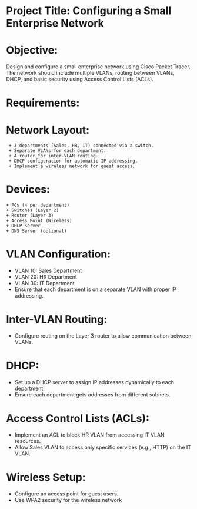 # Project Title: Configuring a Small Enterprise Network

# Objective:
Design and configure a small enterprise network using Cisco Packet Tracer. The network should include multiple VLANs, routing between VLANs, DHCP, and basic security using Access Control Lists (ACLs).

# Requirements:
 # Network Layout:
     + 3 departments (Sales, HR, IT) connected via a switch.
     + Separate VLANs for each department.
     + A router for inter-VLAN routing.
     + DHCP configuration for automatic IP addressing.
     + Implement a wireless network for guest access.
 # Devices:
    + PCs (4 per department)
    + Switches (Layer 2)
    + Router (Layer 3)
    + Access Point (Wireless)
    + DHCP Server
    + DNS Server (optional)
 # VLAN Configuration:
   + VLAN 10: Sales Department
   + VLAN 20: HR Department
   + VLAN 30: IT Department
   + Ensure that each department is on a separate VLAN with proper IP addressing.
 # Inter-VLAN Routing:
  + Configure routing on the Layer 3 router to allow communication between VLANs.
 # DHCP:
  + Set up a DHCP server to assign IP addresses dynamically to each department.
  + Ensure each department gets addresses from different subnets.
 # Access Control Lists (ACLs):
  + Implement an ACL to block HR VLAN from accessing IT VLAN resources.
  + Allow Sales VLAN to access only specific services (e.g., HTTP) on the IT VLAN.
 # Wireless Setup:
  + Configure an access point for guest users.
  + Use WPA2 security for the wireless network
